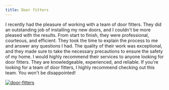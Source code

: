 ```yaml
---
title: Door fitters
---
```


I recently had the pleasure of working with a team of door fitters. They did an outstanding job of installing my new doors, and I couldn't be more pleased with the results. From start to finish, they were professional, courteous, and efficient. They took the time to explain the process to me and answer any questions I had. The quality of their work was exceptional, and they made sure to take the necessary precautions to ensure the safety of my home. I would highly recommend their services to anyone looking for door fitters. They are knowledgeable, experienced, and reliable. If you're looking for a team of door fitters, I highly recommend checking out this team. You won't be disappointed!

[![door-fitters](<https://dabuttonfactory.com/button.png?t=CHECK+SERVICE&f=Noto+Sans-Bold&ts=26&tc=fff&hp=45&vp=20&c=11&bgt=unicolored&bgc=4bd42f>)](<https://londonexpertfinder.com/link>)